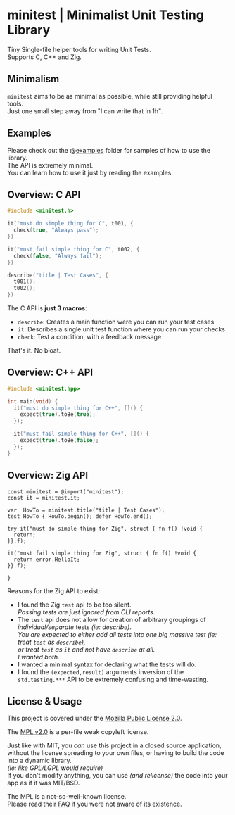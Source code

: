 # minitest | Minimalist Unit Testing Library
Tiny Single-file helper tools for writing Unit Tests.  
Supports C, C++ and Zig.  

## Minimalism
`minitest` aims to be as minimal as possible, while still providing helpful tools.  
Just one small step away from "I can write that in 1h".  

## Examples
Please check out the @[examples](./examples/) folder for samples of how to use the library.  
The API is extremely minimal.  
You can learn how to use it just by reading the examples.  


## Overview: C API
```c
#include <minitest.h>

it("must do simple thing for C", t001, {
  check(true, "Always pass");
})

it("must fail simple thing for C", t002, {
  check(false, "Always fail");
})

describe("title | Test Cases", {
  t001();
  t002();
})
```
The C API is **just 3 macros**:  
- `describe`: Creates a main function were you can run your test cases  
- `it`: Describes a single unit test function where you can run your checks  
- `check`: Test a condition, with a feedback message  

That's it. No bloat.  


## Overview: C++ API
```cpp
#include <minitest.hpp>

int main(void) {
  it("must do simple thing for C++", []() {
    expect(true).toBe(true);
  });

  it("must fail simple thing for C++", []() {
    expect(true).toBe(false);
  });
}
```


## Overview: Zig API
```zig
const minitest = @import("minitest");
const it = minitest.it;

var  HowTo = minitest.title("title | Test Cases");
test HowTo { HowTo.begin(); defer HowTo.end();

try it("must do simple thing for Zig", struct { fn f() !void {
  return;
}}.f);

it("must fail simple thing for Zig", struct { fn f() !void {
  return error.HelloIt;
}}.f);

}
```
Reasons for the Zig API to exist:
- I found the Zig `test` api to be too silent.  
  _Passing tests are just ignored from CLI reports._  
- The `test` api does not allow for creation of arbitrary groupings of _individual/separate_ tests _(ie: describe)_.  
  _You are expected to either add all tests into one big massive test (ie: treat `test` as `describe`),_  
  _or treat `test` as `it` and not have `describe` at all._  
  _I wanted both._  
- I wanted a minimal syntax for declaring what the tests will do.  
- I found the `(expected,result)` arguments inversion of the `std.testing.***` API to be extremely confusing and time-wasting.  


## License & Usage
This project is covered under the [Mozilla Public License 2.0](https://www.mozilla.org/en-US/MPL/2.0/FAQ/).

The [MPL v2.0](https://www.mozilla.org/en-US/MPL/2.0/FAQ/) is a per-file weak copyleft license.  

Just like with MIT, you _can_ use this project in a closed source application,  
without the license spreading to your own files, or having to build the code into a dynamic library.  
_(ie: like GPL/LGPL would require)_  
If you don't modify anything, you can use _(and relicense)_ the code into your app as if it was MIT/BSD.  

The MPL is a not-so-well-known license.  
Please read their [FAQ](https://www.mozilla.org/en-US/MPL/2.0/FAQ/) if you were not aware of its existence.  

